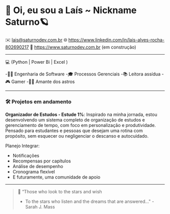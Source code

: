 
<h1>👋 Oi, eu sou a Laís ~ Nickname Saturno🪐</h1>

✉️ lais@saturnodev.com.br
🌐 https://www.linkedin.com/in/lais-alves-rocha-802690217 
📜 https://www.saturnodev.com.br (em construção)

---

💻 (Python | Power Bi | Excel ) 

-👩‍💻 Engenharia de Software
-🎓 Processos Gerenciais
-📚 Leitora assídua
-🎮 Gamer
-🔭🚀 Amante dos astros

---

### 🛠️ Projetos em andamento
**Organizador de Estudos - Estude 1%**: Inspirado na minha jornada, estou desenvolvendo um sistema completo de organização de estudos e gerenciamento de tempo, com foco em personalização e produtividade. Pensado para estudantes e pessoas que desejam uma rotina com propósito, sem esquecer ou negligenciar o descanso e autocuidado.

Planejo Integrar:
- Notificações
- Recompensas por capítulos
- Análise de desempenho
- Cronograma flexível
- E futuramente, uma comunidade de apoio

---
> 🌌 “Those who look to the stars and wish
> - To the stars who listen and the dreams that are answered..." - Sarah J. Mass  
